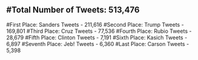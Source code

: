 #Total Number of Tweets: 513,476 
---
#First Place: Sanders Tweets - 211,616
#Second Place: Trump Tweets - 169,801
#Third Place: Cruz Tweets - 77,536
#Fourth Place: Rubio Tweets - 28,679
#Fifth Place: Clinton Tweets - 7,191
#Sixth Place: Kasich Tweets - 6,897
#Seventh Place: Jeb! Tweets - 6,360
#Last Place: Carson Tweets - 5,398
